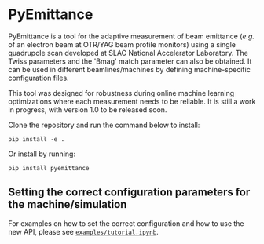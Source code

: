 # PyEmittance

PyEmittance is a tool for the adaptive measurement of beam emittance (*e.g.* of an electron beam at OTR/YAG beam profile monitors) using a single quadrupole scan developed at SLAC National Accelerator Laboratory. The Twiss parameters and the 'Bmag' match parameter can also be obtained. It can be used in different beamlines/machines by defining machine-specific configuration files. 

This tool was designed for robustness during online machine learning optimizations where each measurement needs to be reliable. It is still a work in progress, with version 1.0 to be released soon.


Clone the repository and run the command below to install: 

    pip install -e .

Or install by running:
    
    pip install pyemittance
    
## Setting the correct configuration parameters for the machine/simulation

For examples on how to set the correct configuration and how to use the new API, please see [`examples/tutorial.ipynb`](https://github.com/pluflou/PyEmittance/blob/main/examples/tutorial.ipynb).
